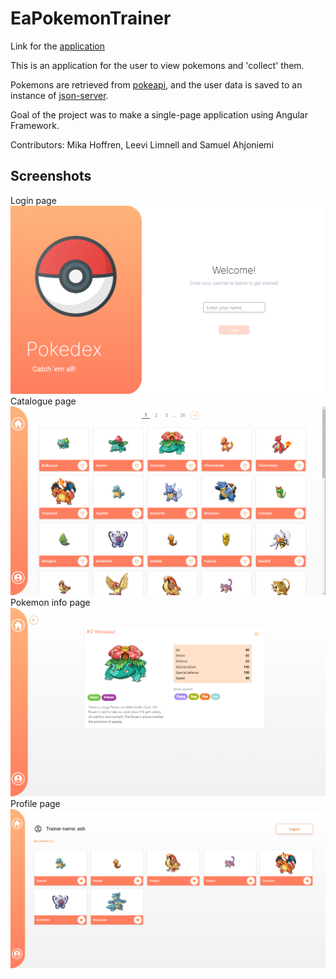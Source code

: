 # EaPokemonTrainer

Link for the [application](https://hoffrenm.github.io/ea-pokemon-trainer/)

This is an application for the user to view pokemons and 'collect' them. 

Pokemons are retrieved from [pokeapi](https://pokeapi.co/docs/v2), and the user data is saved to an instance of [json-server](https://github.com/typicode/json-server).

Goal of the project was to make a single-page application using Angular Framework.

Contributors: Mika Hoffren, Leevi Limnell and Samuel Ahjoniemi

## Screenshots

Login page
![ss1](./screenshot/ss_1.png)
Catalogue page
![ss2](./screenshot/ss_2.png)
Pokemon info page
![ss3](./screenshot/ss_3.png)
Profile page
<img src="./screenshot/ss_4.png" />

